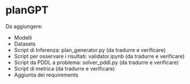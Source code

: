 # planGPT
Da aggiungere:
- Modelli
- Datasets
- Script di Inferenza: plan_generator.py (da tradurre e verificare)
- Script per osservare i risultati: validator.ipynb (da tradurre e verificare)
- Script da PDDL a problema: solver_pddl.py (da tradurre e verificare)
- Script di metrica (da tradurre e verificare)
- Aggiunta dei requirements
